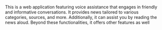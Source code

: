 This is a web application featuring voice assistance that engages in friendly and informative conversations. It provides news tailored to various categories, sources, and more. Additionally, it can assist you by reading the news aloud. Beyond these functionalities, it offers other features as well
